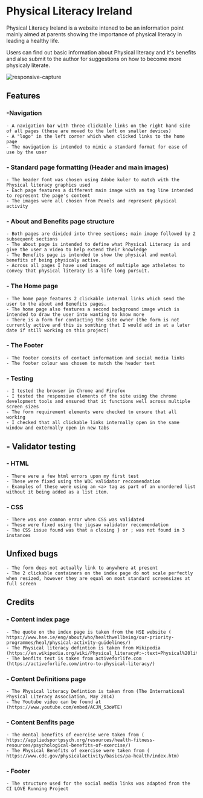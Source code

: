 # Physical Literacy Ireland

Physical Literacy Ireland is a website intened to be an information point mainly aimed at parents showing the importance of physical literacy in leading a healthy life.

Users can find out basic information about Physical literacy and it's benefits and also submit to the author for suggestions on how to become more physicaly literate.

![responsive-capture](/workspace/robclarkin-project-1/assets/images/resposive-capture.PNG)

## Features

### -Navigation

    - A navigation bar with three clickable links on the right hand side of all pages (these are moved to the left on smaller devices)
    - A "logo" in the left corner which when clicked links to the home page
    - The navigation is intended to mimic a standard format for ease of use by the user

### - Standard page formatting (Header and main images)
    - The header font was chosen using Adobe kuler to match with the Physical literacy graphics used
    - Each page features a different main image with an tag line intended to represent the page's content
    - The images were all chosen from Pexels and represent physical activity 

### - About and Benefits page structure
    - Both pages are divided into three sections; main image followed by 2 subsequent sections
    - The about page is intended to define what Physical Literacy is and give the user a video to help extend their knowledge
    - The Benefits page is intended to show the physical and mental benefits of being physicaly active. 
    - Across all pages I have used images of multiple age atheletes to convey that physical literacy is a life long pursuit.

### - The Home page 
    - The home page features 2 clickable internal links which send the user to the about and Benefits pages.
    - The home page also features a second background image which is intended to draw the user into wanting to know more
    - There is a form for contacting the site owner (the form is not currently active and this is somthing that I would add in at a later date if still working on this project)

### - The Footer
    - The Footer consits of contact information and social media links
    - The footer colour was chosen to match the header text

### - Testing
    - I tested the browser in Chrome and Firefox
    - I tested the responsive elements of the site using the chrome development tools and ensured that it functions well across multiple screen sizes
    - The form requirement elements were checked to ensure that all working
    - I checked that all clickable links internally open in the same window and externally open in new tabs

## - Validator testing
### - HTML
    - There were a few html errors upon my first test
    - These were fixed using the W3C validator reccomendation
    - Examples of these were using an <a> tag as part of an unordered list without it being added as a list item.

### - CSS
    - There was one common error when CSS was validated
    - These were fixed using the jigsaw validator reccomendation
    - The CSS issue found was that a closing } or ; was not found in 3 instances

## Unfixed bugs
    - The form does not actually link to anywhere at present
    - The 2 clickable containers on the index page do not scale perfectly when resized, however they are equal on most standard screensizes at full screen

## Credits
 ### - Content index page
    - The quote on the index page is taken from the HSE website ( https://www.hse.ie/eng/about/who/healthwellbeing/our-priority-programmes/heal/physical-activity-guidelines/)
    - The Physical literacy defintion is taken from Wikipedia (https://en.wikipedia.org/wiki/Physical_literacy#:~:text=Physical%20literacy%20is%20a%20fundamental,integral%20part%20of%20their%20lifestyle.)
    - The benfits text is taken from activeforlife.com (https://activeforlife.com/intro-to-physical-literacy/)

### - Content Definitions page
    - The Physical literacy Defintion is taken from (The International Physical Literacy Association, May 2014)
    - The Youtube video can be found at (https://www.youtube.com/embed/ACJN_S3oWTE)

### - Content Benfits page
    - The mental benefits of exercise were taken from ( https://appliedsportpsych.org/resources/health-fitness-resources/psychological-benefits-of-exercise/)
    - The Physical Benefits of exercise were taken from ( https://www.cdc.gov/physicalactivity/basics/pa-health/index.htm)

### - Footer
    - The structure used for the social media links was adapted from the CI LOVE Running Project